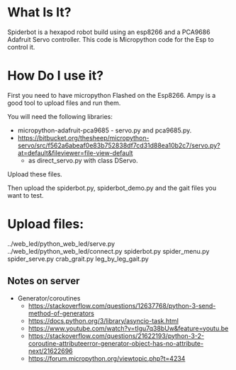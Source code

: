 
What Is It?
===========

Spiderbot is a hexapod robot build using an esp8266 and a PCA9686 Adafruit Servo controller.
This code is Micropython code for the Esp to control it.

How Do I use it?
=================

First you need to have micropython Flashed on the Esp8266. Ampy is a good tool to upload files and run them.

You will need the following libraries:

  * micropython-adafruit-pca9685 - servo.py and pca9685.py.
  * https://bitbucket.org/thesheep/micropython-servo/src/f562a6abeaf0e83b752838df7cd31d88ea10b2c7/servo.py?at=default&fileviewer=file-view-default
      * as direct_servo.py with class DServo.
      
Upload these files.

Then upload the spiderbot.py, spiderbot_demo.py and the gait files you want to test.

# Upload files:

../web_led/python_web_led/serve.py
../web_led/python_web_led/connect.py
spiderbot.py
spider_menu.py
spider_serve.py
crab_grait.py
leg_by_leg_gait.py

## Notes on server

* Generator/coroutines  
  * https://stackoverflow.com/questions/12637768/python-3-send-method-of-generators
  * https://docs.python.org/3/library/asyncio-task.html
  * https://www.youtube.com/watch?v=tIgu7q38bUw&feature=youtu.be
  * https://stackoverflow.com/questions/21622193/python-3-2-coroutine-attributeerror-generator-object-has-no-attribute-next/21622696
  * https://forum.micropython.org/viewtopic.php?t=4234
  